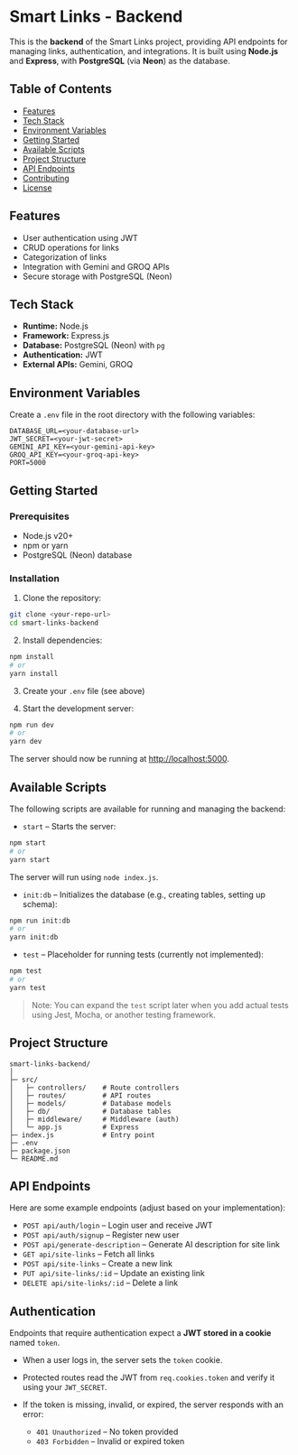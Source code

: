 # Smart Links - Backend

This is the **backend** of the Smart Links project, providing API endpoints for managing links, authentication, and integrations. It is built using **Node.js** and **Express**, with **PostgreSQL** (via **Neon**) as the database.

## Table of Contents

* [Features](#features)
* [Tech Stack](#tech-stack)
* [Environment Variables](#environment-variables)
* [Getting Started](#getting-started)
* [Available Scripts](#available-scripts)
* [Project Structure](#project-structure)
* [API Endpoints](#api-endpoints)
* [Contributing](#contributing)
* [License](#license)

## Features

* User authentication using JWT
* CRUD operations for links
* Categorization of links
* Integration with Gemini and GROQ APIs
* Secure storage with PostgreSQL (Neon)

## Tech Stack

* **Runtime:** Node.js
* **Framework:** Express.js
* **Database:** PostgreSQL (Neon) with `pg`
* **Authentication:** JWT
* **External APIs:** Gemini, GROQ

## Environment Variables

Create a `.env` file in the root directory with the following variables:

```env
DATABASE_URL=<your-database-url>
JWT_SECRET=<your-jwt-secret>
GEMINI_API_KEY=<your-gemini-api-key>
GROQ_API_KEY=<your-groq-api-key>
PORT=5000
```

## Getting Started

### Prerequisites

* Node.js v20+
* npm or yarn
* PostgreSQL (Neon) database

### Installation

1. Clone the repository:

```bash
git clone <your-repo-url>
cd smart-links-backend
```

2. Install dependencies:

```bash
npm install
# or
yarn install
```

3. Create your `.env` file (see above)

4. Start the development server:

```bash
npm run dev
# or
yarn dev
```

The server should now be running at [http://localhost:5000](http://localhost:5000).

## Available Scripts

The following scripts are available for running and managing the backend:

* `start` – Starts the server:

```bash
npm start
# or
yarn start
```

The server will run using `node index.js`.

* `init:db` – Initializes the database (e.g., creating tables, setting up schema):

```bash
npm run init:db
# or
yarn init:db
```

* `test` – Placeholder for running tests (currently not implemented):

```bash
npm test
# or
yarn test
```

> Note: You can expand the `test` script later when you add actual tests using Jest, Mocha, or another testing framework.


## Project Structure

```
smart-links-backend/
│
├─ src/
│   ├─ controllers/    # Route controllers
│   ├─ routes/         # API routes
│   ├─ models/         # Database models
│   ├─ db/             # Database tables
│   ├─ middleware/     # Middleware (auth)
│   └─ app.js          # Express
├─ index.js            # Entry point
├─ .env
├─ package.json
└─ README.md
```

## API Endpoints

Here are some example endpoints (adjust based on your implementation):

* `POST api/auth/login` – Login user and receive JWT
* `POST api/auth/signup` – Register new user
* `POST api/generate-description` – Generate AI description for site link
* `GET api/site-links` – Fetch all links
* `POST api/site-links` – Create a new link
* `PUT api/site-links/:id` – Update an existing link
* `DELETE api/site-links/:id` – Delete a link

## Authentication

Endpoints that require authentication expect a **JWT stored in a cookie** named `token`.

* When a user logs in, the server sets the `token` cookie.
* Protected routes read the JWT from `req.cookies.token` and verify it using your `JWT_SECRET`.
* If the token is missing, invalid, or expired, the server responds with an error:

  * `401 Unauthorized` – No token provided
  * `403 Forbidden` – Invalid or expired token
